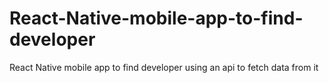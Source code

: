 # React-Native-mobile-app-to-find-developer
React Native mobile app to find developer using an  api to fetch data from it
